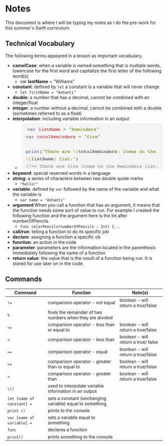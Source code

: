 # Notes

This document is where I will be typing my notes as I do the pre-work for this summer's Swift curriculum.


## Technical Vocabulary

The following terms appeared in a lesson as important vocabulary.

* **camelCase**: when a variable is named something that is multiple words, lowercase for the first word and capitalize the first letter of the following word(s)
	* var **lastName** = "Williams"
* **constant**:  defined by `let` a constant is a variable that will never change
	* `let firstName = "Ashanti"`
* **double**:  a number that has a decimal, cannot be combined with an integer/float
* **integer**:  a number without a decimal, cannot be combined with a double (sometimes referred to as a float)
* **interpolation**: including variable information in an output
	* ![Interpolation](Photos/Interpolation.png)
* **keyword**: special reserved words in a language  
* **string**: a series of characters between two double quote marks
	* `"hello!"`
* **variable**: defined by `var` followed by the name of the variable and what the variable is
	* `var name = "Ashanti"`
* **argument**:When you call a function that has an argument, it means that the function needs some sort of value to run. For example I created the following function and the argument here is the Int after numberOfPencils.
	* `func colorPencils(numberOfPencils : Int) {...`
* **call/run**: telling a function to do its specific job
* **declare**: assigning a function a specific ob
* **function**: an action in the code
* **parameter**: parameters are the information located in the parenthesis immediately following the name of a function
* **return value**: the value that is the result of a function being run. It is stored for use later on in the code.



## Commands

| Command                    | Function                                                 | Note(s)                             |
| -------------------------- | -------------------------------------------------------- | ----------------------------------- |
| `!=`                       | comparison operator - not equal                          | boolean - will return a true/false  |
| `%`                        | finds the remainder of two numbers when they are divided |                                     |
| `<=`                       | comparison operator - less than or equal to              | boolean - will return a true/false  |
| `<`                        | comparison operator - less than                          | boolean - will return a true/ false |
| `==`                       | comparison operator - equal                              | boolean - will return a true/false  |
| `>=`                       | comparison operator - greater than or equal to           | boolean - will return a true/false  |
| `>`                        | comparison operator - greater than                       | boolean - will return a true/false  |
| `\()`                      | used to interpolate variable information in an output    |                                     |
| `let [name of constant] =` | sets a constant (unchanging variable) equal to something |                                     |
| `print ()`                 | prints to the console                                    |                                     |
| `var [name of variable] =` | sets a variable equal to something                       |                                     |
| `func`                     | declares a function                                      |                                     |
| `print()`                           |  prints something to the console                                                         |                                     |
